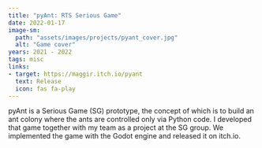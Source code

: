 ```yaml
---
title: "pyAnt: RTS Serious Game"
date: 2022-01-17
image-sm:
  path: "assets/images/projects/pyant_cover.jpg"
  alt: "Game cover"
years: 2021 - 2022
tags: misc
links:
- target: https://maggir.itch.io/pyant
  text: Release
  icon: fas fa-play
---
```


pyAnt is a Serious Game (SG) prototype, the concept of
which is to build an ant colony where the ants are
controlled only via Python code. I developed that game
together with my team as a project at the SG group. We
implemented the game with the Godot engine and released
it on itch.io.
